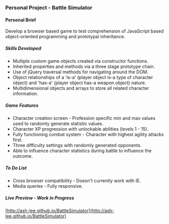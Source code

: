 ### Personal Project - Battle Simulator

#### Personal Brief
Develop a browser based game to test comprehension of JavaScript based object-oriented programming and prototypal inheritance.

##### Skills Developed
<ul>
	<li>Multiple custom game objects created via constructor functions.</li>
	<li>Inherited properties and methods via a three stage prototype chain.</li>
	<li>Use of jQuery traversal methods for navigating around the DOM.</li>
	<li>Object relationships of a 'is-a' (player object is-a type of character object) and 'has-a' (player object has-a weapon object) nature.</li>
	<li>Multidimensional objects and arrays to store all related character information.</li>
</ul>

##### Game Features
<ul>
	<li>Character creation screen - Profession specific min and max values used to randomly generate statistic values.</li>
	<li>Character XP progression with unlockable abilities (levels 1 - 15).</li>
	<li>Fully functioning combat system - Character with highest agility attacks first.</li>
	<li>Three difficulty settings with randomly generated opponents.</li>
	<li>Able to influence character statistics during battle to influence the outcome.</li>
</ul>

##### To Do List
<ul>
	<li>Cross browser compatibility - Doesn't currently work with IE.</li>
    <li>Media queries - Fully responsive.</li>
</ul>

##### Live Preview - _Work in Progress_
[http://ash-lee.github.io/BattleSimulator](http://ash-lee.github.io/BattleSimulator)